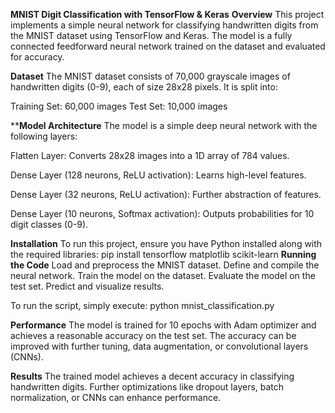 **MNIST Digit Classification with TensorFlow & Keras**
**Overview**
This project implements a simple neural network for classifying handwritten digits from the MNIST dataset using TensorFlow and Keras. The model is a fully connected feedforward neural network trained on the dataset and evaluated for accuracy.

**Dataset**
The MNIST dataset consists of 70,000 grayscale images of handwritten digits (0-9), each of size 28x28 pixels. It is split into:

Training Set: 60,000 images
Test Set: 10,000 images

****Model Architecture**
The model is a simple deep neural network with the following layers:

Flatten Layer: Converts 28x28 images into a 1D array of 784 values.

Dense Layer (128 neurons, ReLU activation): Learns high-level features.

Dense Layer (32 neurons, ReLU activation): Further abstraction of features.

Dense Layer (10 neurons, Softmax activation): Outputs probabilities for 10 digit classes (0-9).

**Installation**
To run this project, ensure you have Python installed along with the required libraries:
pip install tensorflow matplotlib scikit-learn
**Running the Code**
Load and preprocess the MNIST dataset.
Define and compile the neural network.
Train the model on the dataset.
Evaluate the model on the test set.
Predict and visualize results.

To run the script, simply execute:
python mnist_classification.py

**Performance**
The model is trained for 10 epochs with Adam optimizer and achieves a reasonable accuracy on the test set. The accuracy can be improved with further tuning, data augmentation, or convolutional layers (CNNs).

**Results**
The trained model achieves a decent accuracy in classifying handwritten digits. Further optimizations like dropout layers, batch normalization, or CNNs can enhance performance.
